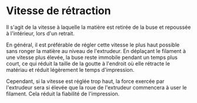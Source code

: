 Vitesse de rétraction
====
Il s'agit de la vitesse à laquelle la matière est retirée de la buse et repoussée à l'intérieur, lors d'un retrait.

En général, il est préférable de régler cette vitesse le plus haut possible sans ronger la matière au niveau de l'extrudeur. En déplaçant le filament à une vitesse plus élevée, la buse reste immobile pendant un temps plus court, ce qui réduit la taille de la goutte à l'endroit où elle rétracte le matériau et réduit légèrement le temps d'impression.

Cependant, si la vitesse est réglée trop haut, la force exercée par l'extrudeur sera si élevée que la roue de l'extrudeur commencera à user le filament. Cela réduit la fiabilité de l'impression.
